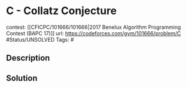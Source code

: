 # C - Collatz Conjecture

contest: [[CFICPC/101666/101666|2017 Benelux Algorithm Programming Contest (BAPC 17)]]
url: https://codeforces.com/gym/101666/problem/C
#Status/UNSOLVED
Tags: #

## Description

## Solution


